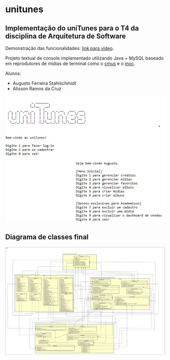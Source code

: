 # unitunes
## Implementação do uniTunes para o T4 da disciplina de Arquitetura de Software

Demonstração das funcionalidades: [link para vídeo](https://youtu.be/ObY62Yq_yIc).

Projeto textual de console implementado utilizando Java + MySQL baseado em reprodutores de midias de terminal como o [cmus](https://cmus.github.io/) e o [moc](http://moc.daper.net/about).

Alunos: 
- Augusto Ferreira Stahlschmidt 
- Alisson Ramos da Cruz

![unitunes](https://github.com/augustostahlschmidt/unitunes/blob/main/img/demo.jpg)

## Diagrama de classes final

![Diagrama de Classes](https://github.com/augustostahlschmidt/unitunes/blob/main/img/unitunes_class_diagram.svg)


